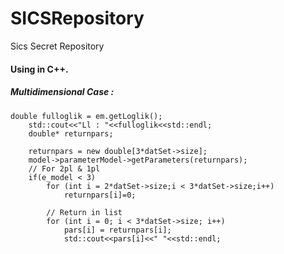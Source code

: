 SICSRepository
==============

Sics Secret Repository


#### Using in C++.

##### Multidimensional Case : 

```
double fulloglik = em.getLoglik();
    std::cout<<"Ll : "<<fulloglik<<std::endl;
    double* returnpars;

    returnpars = new double[3*datSet->size];
    model->parameterModel->getParameters(returnpars);
    // For 2pl & 1pl
    if(e_model < 3)
        for (int i = 2*datSet->size;i < 3*datSet->size;i++)
            returnpars[i]=0;
            
        // Return in list
        for (int i = 0; i < 3*datSet->size; i++)
            pars[i] = returnpars[i];
            std::cout<<pars[i]<<" "<<std::endl;
```
